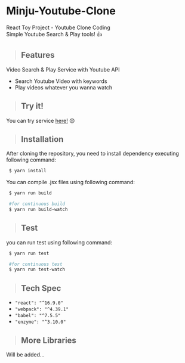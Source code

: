 # Minju-Youtube-Clone
React Toy Project - Youtube Clone Coding  
Simple Youtube Search & Play tools! 👍 
> ## Features
Video Search & Play Service with Youtube API
- Search Youtube Video with keywords
- Play videos whatever you wanna watch

> ## Try it!
You can try service [here!]('https://2pow4.github.io/minju-youtube-clone/') 😍 
> ## Installation

After cloning the repository, you need to install dependency executing following command:

```bash
 $ yarn install
```

You can compile .jsx files using following command:
```bash
 $ yarn run build

 #for continuous build
 $ yarn run build-watch 
```
> ## Test

you can run test using following command:
```bash
 $ yarn run test

 #for continuous test
 $ yarn run test-watch 
```

> ## Tech Spec
- `"react": "^16.9.0"`
- `"webpack": "^4.39.1"`
- `"babel": "^7.5.5"`
- `"enzyme": "^3.10.0"`


> ## More Libraries
Will be added... 
